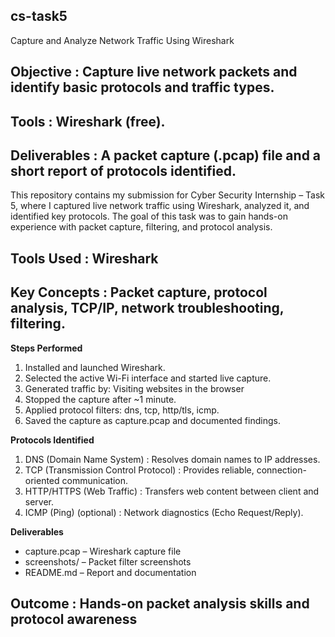 ## cs-task5
Capture and Analyze Network Traffic Using Wireshark

## Objective : Capture live network packets and identify basic protocols and traffic types.
## Tools : Wireshark (free).
## Deliverables : A packet capture (.pcap) file and a short report of protocols identified.

This repository contains my submission for Cyber Security Internship – Task 5, where I captured live network traffic using Wireshark, analyzed it, and identified key protocols.
The goal of this task was to gain hands-on experience with packet capture, filtering, and protocol analysis.

## Tools Used : Wireshark

## Key Concepts : Packet capture, protocol analysis, TCP/IP, network troubleshooting, filtering.

**Steps Performed**

1. Installed and launched Wireshark.
2. Selected the active Wi-Fi interface and started live capture.
3. Generated traffic by: Visiting websites in the browser
4. Stopped the capture after ~1 minute.
5. Applied protocol filters: dns, tcp, http/tls, icmp.
6. Saved the capture as capture.pcap and documented findings.

**Protocols Identified**

1. DNS (Domain Name System) : Resolves domain names to IP addresses.       
2. TCP (Transmission Control Protocol) : Provides reliable, connection-oriented communication.
3. HTTP/HTTPS (Web Traffic) : Transfers web content between client and server.
4. ICMP (Ping) (optional) : Network diagnostics (Echo Request/Reply).

**Deliverables**
- capture.pcap – Wireshark capture file
- screenshots/ – Packet filter screenshots
- README.md – Report and documentation

## Outcome : Hands-on packet analysis skills and protocol awareness
